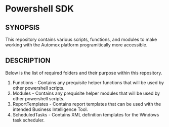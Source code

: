 # Powershell SDK

## SYNOPSIS
This repository contains various scripts, functions, and modules to make working with the Automox platform programitically more accessible.

## DESCRIPTION
Below is the list of required folders and their purpose within this repository.

1. Functions - Contains any prequisite helper functions that will be used by other powershell scripts.
2. Modules - Contains any prequisite helper modules that will be used by other powershell scripts.
3. ReportTemplates - Contains report templates that can be used with the intended Business Intelligence Tool.
4. ScheduledTasks - Contains XML definition templates for the Windows task scheduler.
